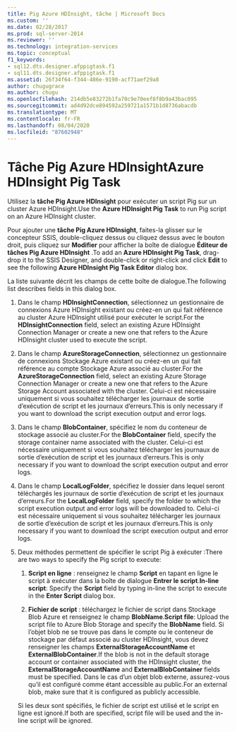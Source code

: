 ```yaml
---
title: Pig Azure HDInsight, tâche | Microsoft Docs
ms.custom: ''
ms.date: 02/28/2017
ms.prod: sql-server-2014
ms.reviewer: ''
ms.technology: integration-services
ms.topic: conceptual
f1_keywords:
- sql12.dts.designer.afppigtask.f1
- sql11.dts.designer.afppigtask.f1
ms.assetid: 26f34f64-f344-486e-9190-acf71aef29a8
author: chugugrace
ms.author: chugu
ms.openlocfilehash: 214db5e83272b1fa70c9e70eef8f8b9a43bac095
ms.sourcegitcommit: ad4d92dce894592a259721a1571b1d8736abacdb
ms.translationtype: MT
ms.contentlocale: fr-FR
ms.lasthandoff: 08/04/2020
ms.locfileid: "87602948"
---
```

# <a name="azure-hdinsight-pig-task"></a><span data-ttu-id="ad48a-102">Tâche Pig Azure HDInsight</span><span class="sxs-lookup"><span data-stu-id="ad48a-102">Azure HDInsight Pig Task</span></span>
<span data-ttu-id="ad48a-103">Utilisez la **tâche Pig Azure HDInsight** pour exécuter un script Pig sur un cluster Azure HDInsight.</span><span class="sxs-lookup"><span data-stu-id="ad48a-103">Use the **Azure HDInsight Pig Task** to run Pig script on an Azure HDInsight cluster.</span></span>
     
<span data-ttu-id="ad48a-104">Pour ajouter une **tâche Pig Azure HDInsight**, faites-la glisser sur le concepteur SSIS, double-cliquez dessus ou cliquez dessus avec le bouton droit, puis cliquez sur **Modifier** pour afficher la boîte de dialogue **Éditeur de tâches Pig Azure HDInsight** .</span><span class="sxs-lookup"><span data-stu-id="ad48a-104">To add an **Azure HDInsight Pig Task**, drag-drop it to the SSIS Designer, and double-click or right-click and click **Edit** to see the following **Azure HDInsight Pig Task Editor** dialog box.</span></span>  
  
 <span data-ttu-id="ad48a-105">La liste suivante décrit les champs de cette boîte de dialogue.</span><span class="sxs-lookup"><span data-stu-id="ad48a-105">The following list describes fields in this dialog box.</span></span>  
  
1.  <span data-ttu-id="ad48a-106">Dans le champ **HDInsightConnection**, sélectionnez un gestionnaire de connexions Azure HDInsight existant ou créez-en un qui fait référence au cluster Azure HDInsight utilisé pour exécuter le script.</span><span class="sxs-lookup"><span data-stu-id="ad48a-106">For the **HDInsightConnection** field, select an existing Azure HDInsight Connection Manager or create a new one that refers to the Azure HDInsight cluster used to execute the script.</span></span>
  
2.  <span data-ttu-id="ad48a-107">Dans le champ **AzureStorageConnection**, sélectionnez un gestionnaire de connexions Stockage Azure existant ou créez-en un qui fait référence au compte Stockage Azure associé au cluster.</span><span class="sxs-lookup"><span data-stu-id="ad48a-107">For the **AzureStorageConnection** field, select an existing Azure Storage Connection Manager or create a new one that refers to the Azure Storage Account associated with the cluster.</span></span> <span data-ttu-id="ad48a-108">Celui-ci est nécessaire uniquement si vous souhaitez télécharger les journaux de sortie d’exécution de script et les journaux d’erreurs.</span><span class="sxs-lookup"><span data-stu-id="ad48a-108">This is only necessary if you want to download the script execution output and error logs.</span></span>
 
3.  <span data-ttu-id="ad48a-109">Dans le champ **BlobContainer**, spécifiez le nom du conteneur de stockage associé au cluster.</span><span class="sxs-lookup"><span data-stu-id="ad48a-109">For the **BlobContainer** field, specify the storage container name associated with the cluster.</span></span> <span data-ttu-id="ad48a-110">Celui-ci est nécessaire uniquement si vous souhaitez télécharger les journaux de sortie d’exécution de script et les journaux d’erreurs.</span><span class="sxs-lookup"><span data-stu-id="ad48a-110">This is only necessary if you want to download the script execution output and error logs.</span></span>
  
4.  <span data-ttu-id="ad48a-111">Dans le champ **LocalLogFolder**, spécifiez le dossier dans lequel seront téléchargés les journaux de sortie d’exécution de script et les journaux d’erreurs.</span><span class="sxs-lookup"><span data-stu-id="ad48a-111">For the **LocalLogFolder** field, specify the folder to which the script execution output and error logs will be downloaded to.</span></span> <span data-ttu-id="ad48a-112">Celui-ci est nécessaire uniquement si vous souhaitez télécharger les journaux de sortie d’exécution de script et les journaux d’erreurs.</span><span class="sxs-lookup"><span data-stu-id="ad48a-112">This is only necessary if you want to download the script execution output and error logs.</span></span>   
  
5.  <span data-ttu-id="ad48a-113">Deux méthodes permettent de spécifier le script Pig à exécuter :</span><span class="sxs-lookup"><span data-stu-id="ad48a-113">There are two ways to specify the Pig script to execute:</span></span>
  
    1.  <span data-ttu-id="ad48a-114">**Script en ligne** : renseignez le champ **Script** en tapant en ligne le script à exécuter dans la boîte de dialogue **Entrer le script**.</span><span class="sxs-lookup"><span data-stu-id="ad48a-114">**In-line script**: Specify the **Script** field by typing in-line the script to execute in the **Enter Script** dialog box.</span></span>
  
    2.  <span data-ttu-id="ad48a-115">**Fichier de script** : téléchargez le fichier de script dans Stockage Blob Azure et renseignez le champ **BlobName**.</span><span class="sxs-lookup"><span data-stu-id="ad48a-115">**Script file**: Upload the script file to Azure Blob Storage and specify the **BlobName** field.</span></span> <span data-ttu-id="ad48a-116">Si l’objet blob ne se trouve pas dans le compte ou le conteneur de stockage par défaut associé au cluster HDInsight, vous devez renseigner les champs **ExternalStorageAccountName** et **ExternalBlobContainer**.</span><span class="sxs-lookup"><span data-stu-id="ad48a-116">If the blob is not in the default storage account or container associated with the HDInsight cluster, the **ExternalStorageAccountName** and **ExternalBlobContainer** fields must be specified.</span></span> <span data-ttu-id="ad48a-117">Dans le cas d’un objet blob externe, assurez-vous qu’il est configuré comme étant accessible au public.</span><span class="sxs-lookup"><span data-stu-id="ad48a-117">For an external blob, make sure that it is configured as publicly accessible.</span></span>  
  
     <span data-ttu-id="ad48a-118">Si les deux sont spécifiés, le fichier de script est utilisé et le script en ligne est ignoré.</span><span class="sxs-lookup"><span data-stu-id="ad48a-118">If both are specified, script file will be used and the in-line script will be ignored.</span></span>
